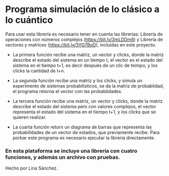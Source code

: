 # Programa simulación de lo clásico a lo cuántico

Para usar esta librería es necesario tener en cuenta las librerias: Librería de operaciones con números complejos (https://bit.ly/3mLDDm6) y Librería de vectores y matrices (https://bit.ly/3YG7BoD), incluidas en este proyecto.

- La primera función recibe una matriz, un vector y clicks, donde la matriz describe el estado del sistema en un tiempo t, el vector es el estado del sistema en el tiempo t+1, es decir después de un clic de teimpo, y los clicks la cantidad de t+n.

- La segunda función recibe una matriz y los clicks, y simula un experimento de sistemas probabílisticos, se da la matriz de probablidad, el programa retorna el vector con las probablidades.

- La tercera función recibe una matriz, un vector y clicks, donde la matriz describe el estado del sistema pero con valores complejos, el vector representa el estado del sistema en el tiempo t+1, y los clicks que se quieren realizar.

- La cuarta función retorn un diagrama de barras que representa las probabilidades de un vector de estados, que previamente recibe. Para porbar este programa es necesario ejecutar la librería directamente. 

### En esta plataforma se incluye una librería con cuatro funciones, y además un archivo con pruebas.
Hecho por Lina Sánchez.
